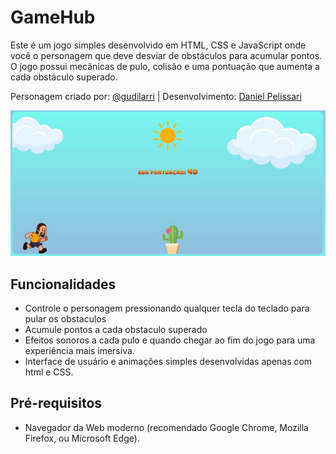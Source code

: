 # GameHub
Este é um jogo simples desenvolvido em HTML, CSS e JavaScript onde você o personagem que deve desviar de obstáculos para acumular pontos. O jogo possui mecânicas de pulo, colisão e uma pontuação que aumenta a cada obstáculo superado.

Personagem criado por: [@gudilarri](https://www.instagram.com/gudilarri/ "@gudilarri") | 
Desenvolvimento: [Daniel Pelissari](http://https://www.linkedin.com/in/daniel-pelissari-ba8082145/ "Daniel Pelissari")

![](https://raw.githubusercontent.com/dpelissari/GameHub/28e82e725527347c827d69a157793a3861eb6784/assets/img/gamehub.jpg)

## Funcionalidades
- Controle o personagem pressionando qualquer tecla do teclado para pular os obstaculos
- Acumule pontos a cada obstaculo superado
- Efeitos sonoros a cada pulo e quando chegar ao fim do jogo para uma experiência mais imersiva.
- Interface de usuário e animações simples desenvolvidas apenas com html e CSS.

## Pré-requisitos
- Navegador da Web moderno (recomendado Google Chrome, Mozilla Firefox, ou Microsoft Edge).
